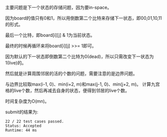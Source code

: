 主要问题是下一个状态的存储问题，因为要in-space。

因为board的值只有0和1，所以用倒数第二个比特来存储下一状态，即00,01,10,11的形式。

最后一个比特，即board[i][j] & 1为当前状态。

最终的时候再循环来将board[i][j] >>= 1即可。

因为默认的下一状态即倒数第二个比特为0(dead)，所以只需改变下一状态为1(live)的。

然后就是计算周围邻居的活的个数的问题，需要注意的是边界问题。

与边界比较取max(i-1, 0)、min(i+2, m)和max(j-1, 0)、min(j+2, m)。
计算九宫格的live个数，然后再减去自身的状态，便得到邻居的live个数。

时间复杂度为O(mn)。

submit的结果为:
```
22 / 22 test cases passed.
Status: Accepted
Runtime: 44 ms
```
